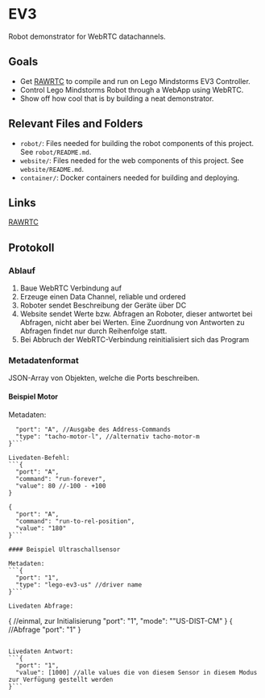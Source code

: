 # EV3 #

Robot demonstrator for WebRTC datachannels.

## Goals ##

  * Get [RAWRTC](https://github.com/rawrtc/rawrtc) to compile and run on Lego Mindstorms EV3 Controller.
  * Control Lego Mindstorms Robot through a WebApp using WebRTC.
  * Show off how cool that is by building a neat demonstrator.
  
## Relevant Files and Folders

- `robot/`: Files needed for building the robot components of this project. See `robot/README.md`.
- `website/`: Files needed for the web components of this project. See `website/README.md`.
- `container/`: Docker containers needed for building and deploying.

## Links ##

[RAWRTC](https://github.com/rawrtc/rawrtc)

## Protokoll

### Ablauf

1. Baue WebRTC Verbindung auf
1. Erzeuge einen Data Channel, reliable und ordered
1. Roboter sendet Beschreibung der Geräte über DC
1. Website sendet Werte bzw. Abfragen an Roboter, dieser antwortet bei Abfragen, nicht aber bei Werten. Eine Zuordnung von Antworten zu Abfragen findet nur durch Reihenfolge statt. 
1. Bei Abbruch der WebRTC-Verbindung reinitialisiert sich das Program

### Metadatenformat

JSON-Array von Objekten, welche die Ports beschreiben. 

#### Beispiel Motor

Metadaten:
``` { 
  "port": "A", //Ausgabe des Address-Commands
  "type": "tacho-motor-l", //alternativ tacho-motor-m
}```

Livedaten-Befehl:
```{
  "port": "A",
  "command": "run-forever",
  "value": 80 //-100 - +100
}

{
  "port": "A", 
  "command": "run-to-rel-position",
  "value": "180"
}```

#### Beispiel Ultraschallsensor

Metadaten:
```{
  "port": "1",
  "type": "lego-ev3-us" //driver name
}```

Livedaten Abfrage:

```
{ //einmal, zur Initialisierung
  "port": "1",
  "mode": ""US-DIST-CM"
}
{ //Abfrage
  "port": "1"
}
```

Livedaten Antwort:
```{
  "port": "1",
  "value": [1000] //alle values die von diesem Sensor in diesem Modus zur Verfügung gestellt werden
}```

